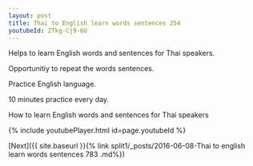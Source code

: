 ```yaml
---
layout: post
title: Thai to English learn words sentences 254 
youtubeId: ZTkg-Cj9-6U
---
```

 
 
Helps to learn English words and sentences for Thai speakers.

Opportunitiy to repeat the words sentences. 

Practice English language. 
 
10 minutes practice every day. 
 
How to learn English words and sentences for Thai speakers 
 
{% include youtubePlayer.html id=page.youtubeId %}
 
 
[Next]({{ site.baseurl }}{% link  split1/_posts/2016-06-08-Thai to english learn words sentences 783 .md%})
 
